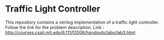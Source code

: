 # Traffic Light Controller
 This repository contains a verilog implementation of a traffic light controller. Follow  the link for the problem description.
 Link : http://courses.csail.mit.edu/6.111/f2006/handouts/labs/lab3.html
